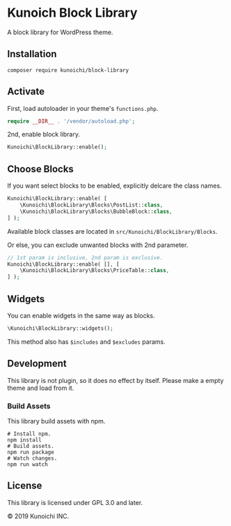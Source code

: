 # Kunoich Block Library

A block library for WordPress theme.

## Installation

```
composer require kunoichi/block-library
```

## Activate

First, load autoloader in your theme's `functions.php`.

```php
require __DIR__ . '/vendor/autoload.php';
```

2nd, enable block library.

```php
Kunoichi\BlockLibrary::enable();
```

## Choose Blocks

If you want select blocks to be enabled, explicitly delcare the class names.

```php
Kunoichi\BlockLibrary::enable( [
	\Kunoichi\BlockLibrary\Blocks\PostList::class,
	\Kunoichi\BlockLibrary\Blocks\BubbleBlock::class,
] );
```

Available block classes are located in `src/Kunoichi/BlockLibrary/Blocks`.

Or else, you can exclude unwanted blocks with 2nd parameter.

```php
// 1st param is inclusive, 2nd param is exclusive.
Kunoichi\BlockLibrary::enable( [], [
	\Kunoichi\BlockLibrary\Blocks\PriceTable::class,
] );
```

## Widgets

You can enable widgets in the same way as blocks.

```php
\Kunoichi\BlockLibrary::widgets();
```

This method also has `$includes` and `$excludes` params.

## Development

This library is not plugin, so it does no effect by itself.
Please make a empty theme and load from it.

### Build Assets

This library build assets with npm.

```
# Install npm.
npm install
# Build assets.
npm run package
# Watch changes.
npm run watch
```

## License

This library is licensed under GPL 3.0 and later.

&copy; 2019 Kunoichi INC.